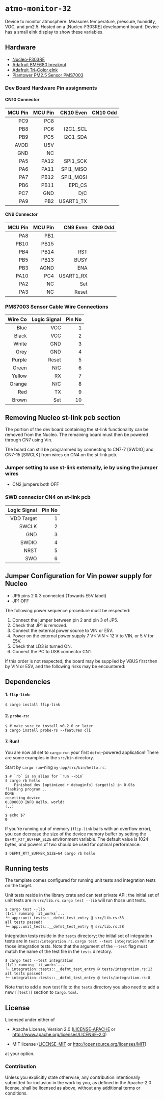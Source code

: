 # `atmo-monitor-32`

Device to monitor atmosphere. Measures temperature, pressure,
humidity, VOC, and pm2.5. Hosted on a [Nucleo-F303RE] development
board. Device has a small eInk display to show these
variables.

## Hardware

- [Nucleo-F303RE](https://www.st.com/en/evaluation-tools/nucleo-f303re.html)
- [Adafruit BME680 breakout](http://adafru.it/3660)
- [Adafruit Tri-Color eInk](https://www.adafruit.com/product/4086)
- [Plantower PM2.5 Sensor PMS7003](https://plantower.com/en/products_33/76.html)

### Dev Board Hardware Pin assignments

#### CN10 Connector

| MCU Pin | MCU Pin | CN10 Even  | CN10 Odd |
|--------:|--------:|-----------:|---------:|
|   PC9   |  PC8    |            |          |
|   PB8   |  PC6    | I2C1_SCL   |          |
|   PB9   |  PC5    | I2C1_SDA   |          |
|  AVDD   |  U5V    |            |          |
|   GND   |  NC     |            |          |
|   PA5   |  PA12   | SPI1_SCK   |          |
|   PA6   |  PA11   | SPI1_MISO  |          |
|   PA7   |  PB12   | SPI1_MOSI  |          |
|   PB6   |  PB11   | EPD_CS     |          |
|   PC7   |  GND    | D/C        |          |
|   PA9   |  PB2    | USART1_TX  |          |

#### CN9 Connector

| MCU Pin | MCU Pin | CN9 Even   | CN9 Odd  |
|--------:|--------:|-----------:|---------:|
|   PA8   |  PB1    |            |          |
|  PB10   | PB15    |            |          |
|   PB4   | PB14    | RST        |          |
|   PB5   | PB13    | BUSY       |          |
|   PB3   | AGND    | ENA        |          |
|  PA10   |  PC4    | USART1_RX  |          |
|   PA2   |  NC     | Set        |          |
|   PA3   |  NC     | Reset      |          |

### PMS7003 Sensor Cable Wire Connections

| Wire Co | Logic Signal | Pin No |
|--------:|-------------:|-------:|
|    Blue |          VCC |      1 |
|   Black |          VCC |      2 |
|   White |          GND |      3 |
|    Grey |          GND |      4 |
|  Purple |        Reset |      5 |
|   Green |          N/C |      6 |
|  Yellow |           RX |      7 |
|  Orange |          N/C |      8 |
|     Red |           TX |      9 |
|   Brown |          Set |     10 |

## Removing Nucleo st-link pcb section
The portion of the dev board containing the st-link functionality can
be removed from the Nucleo. The remaining board must then be powered
through CN7 using Vin.

The board can still be programmed by connecting to CN7-7 [SWDIO] and
CN7-15 [SWCLK] from wires on CN4 on the st-link pcb.

### Jumper setting to use st-link externally, ie by using the jumper wires

- CN2 jumpers both OFF

### SWD connector CN4 on st-link pcb

| Logic Signal | Pin No |
|-------------:|-------:|
| VDD Target   |      1 |
| SWCLK        |      2 |
| GND          |      3 |
| SWDIO        |      4 |
| NRST         |      5 |
| SWO          |      6 |

## Jumper Configuration for Vin power supply for Nucleo

- JP5 pins 2 & 3 connected (Towards E5V label)
- JP1 OFF

The following power sequence procedure must be respected:
1. Connect the jumper between pin 2 and pin 3 of JP5.
2. Check that JP1 is removed.
3. Connect the external power source to VIN or E5V.
4. Power on the external power supply 7 V< VIN < 12 V to VIN, or 5 V for E5V.
5. Check that LD3 is turned ON.
6. Connect the PC to USB connector CN1.

If this order is not respected, the board may be supplied by VBUS first then by VIN or E5V,
and the following risks may be encountered:

## Dependencies

#### 1. `flip-link`:

```console
$ cargo install flip-link
```

#### 2. `probe-rs`:

``` console
$ # make sure to install v0.2.0 or later
$ cargo install probe-rs --features cli
```

#### 7. Run!

You are now all set to `cargo-run` your first `defmt`-powered application!
There are some examples in the `src/bin` directory.

Start by `cargo run`-ning `my-app/src/bin/hello.rs`:

``` console
$ # `rb` is an alias for `run --bin`
$ cargo rb hello
    Finished dev [optimized + debuginfo] target(s) in 0.03s
flashing program ..
DONE
resetting device
0.000000 INFO Hello, world!
(..)

$ echo $?
0
```

If you're running out of memory (`flip-link` bails with an overflow error), you can decrease the size of the device memory buffer by setting the `DEFMT_RTT_BUFFER_SIZE` environment variable. The default value is 1024 bytes, and powers of two should be used for optimal performance:

``` console
$ DEFMT_RTT_BUFFER_SIZE=64 cargo rb hello
```

## Running tests

The template comes configured for running unit tests and integration tests on the target.

Unit tests reside in the library crate and can test private API; the initial set of unit tests are in `src/lib.rs`.
`cargo test --lib` will run those unit tests.

``` console
$ cargo test --lib
(1/1) running `it_works`...
└─ app::unit_tests::__defmt_test_entry @ src/lib.rs:33
all tests passed!
└─ app::unit_tests::__defmt_test_entry @ src/lib.rs:28
```

Integration tests reside in the `tests` directory; the initial set of integration tests are in `tests/integration.rs`.
`cargo test --test integration` will run those integration tests.
Note that the argument of the `--test` flag must match the name of the test file in the `tests` directory.

``` console
$ cargo test --test integration
(1/1) running `it_works`...
└─ integration::tests::__defmt_test_entry @ tests/integration.rs:13
all tests passed!
└─ integration::tests::__defmt_test_entry @ tests/integration.rs:8
```

Note that to add a new test file to the `tests` directory you also need to add a new `[[test]]` section to `Cargo.toml`.

## License

Licensed under either of

- Apache License, Version 2.0 ([LICENSE-APACHE](LICENSE-APACHE) or
  http://www.apache.org/licenses/LICENSE-2.0)

- MIT license ([LICENSE-MIT](LICENSE-MIT) or http://opensource.org/licenses/MIT)

at your option.

### Contribution

Unless you explicitly state otherwise, any contribution intentionally submitted
for inclusion in the work by you, as defined in the Apache-2.0 license, shall be
licensed as above, without any additional terms or conditions.

[Knurling]: https://knurling.ferrous-systems.com
[Ferrous Systems]: https://ferrous-systems.com/
[GitHub Sponsors]: https://github.com/sponsors/knurling-rs
